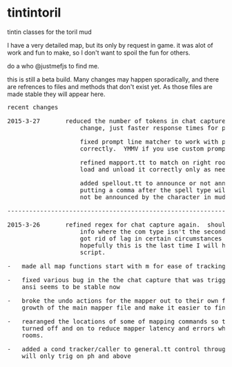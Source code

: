 # tintintoril
tintin classes for the toril mud

I have a very detailed map, but its only by request in game.
it was alot of work and fun to make, so I don't want to spoil the fun for others.

do a who @justmefjs to find me.

this is still a beta build.  Many changes may happen sporadically,
and there are refrences to files and methods that don't exist yet.
As those files are made stable they will appear here.
<pre>
recent changes

2015-3-27 		reduced the number of tokens in chat capture.  no real functional
					change, just faster response times for parsing.
					
					fixed prompt line matcher to work with psi and other classes 
					correctly.  YMMV if you use custom prompt setups.
					
					refined mapport.tt to match on right rooms, and made the mapping.tt
					load and unload it correctly only as needed.
					
					added spellout.tt to announce or not announce when effects expire
					putting a comma after the spell type will cause it to display but
					not be announced by the character in mud.

----------------------------------------------------------------------------------

2015-3-26 		refined regex for chat capture again.  should not cap room or other
					info where the com type isn't the second word on the line.  also
					got rid of lag in certain circumstances when ansi was involved.
					hopefully this is the last time I will have to visit this line of
					script.

-	made all map functions start with m<command> for ease of tracking and use

-	fixed various bug in the the chat capture that was triggering on all lines with
	ansi seems to be stable now
	
-	broke the undo actions for the mapper out to their own file to prevent unwieldy
	growth of the main mapper file and make it easier to find them when looking.

-	rearanged the locations of some of mapping commands so that mapport.tt could be
	turned off and on to reduce mapper latency and errors when walking through port
	rooms.

-	added a cond tracker/caller to general.tt control through tracker (on/off).
	will only trig on ph and above
</pre>
